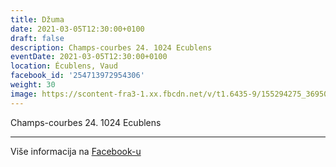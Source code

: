 ```yaml
---
title: Džuma
date: 2021-03-05T12:30:00+0100
draft: false
description: Champs-courbes 24. 1024 Ecublens
eventDate: 2021-03-05T12:30:00+0100
location: Écublens, Vaud
facebook_id: '254713972954306'
weight: 30
image: https://scontent-fra3-1.xx.fbcdn.net/v/t1.6435-9/155294275_3695079563921169_4909597834044538694_n.jpg?_nc_cat=101&ccb=1-7&_nc_sid=9e60e4&_nc_ohc=REqe7ySqv1YQ7kNvwEI9_af&_nc_oc=AdmILYE4lHJjdpnCPthDfPZ1NnG57gTIslsP5F6N21so4HigAN6Jut76W6uJ3HI9lOU&_nc_zt=23&_nc_ht=scontent-fra3-1.xx&edm=ABTKTjYEAAAA&_nc_gid=qs7j7-Z2iBJU2YhFHpT0AQ&oh=00_AfZoXmTQvMevnjm6WXRNWk9enEGSF64W55j3R1JfBdY5LA&oe=68F58DDB
---
```


Champs-courbes 24. 1024 Ecublens

---

Više informacija na [Facebook-u](https://facebook.com/events/254713972954306)